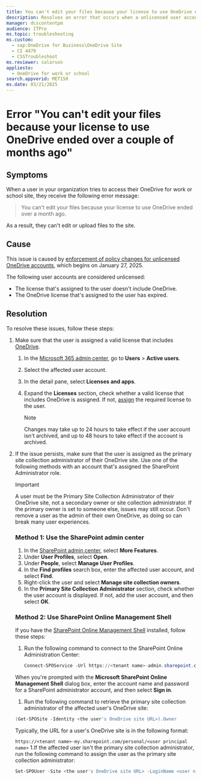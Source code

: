```yaml
---
title: You can't edit your files because your license to use OneDrive ended over a couple of months ago
description: Resolves an error that occurs when a unlicensed user account tries to access their OneDrive for work or school site.
manager: dcscontentpm
audience: ITPro
ms.topic: troubleshooting
ms.custom: 
  - sap:OneDrive for Business\OneDrive Site
  - CI 4479
  - CSSTroubleshoot
ms.reviewer: salarson
appliesto: 
  - OneDrive for work or school
search.appverid: MET150
ms.date: 03/21/2025
---
```

# Error "You can't edit your files because your license to use OneDrive ended over a couple of months ago"

## Symptoms

When a user in your organization tries to access their OneDrive for work or school site, they receive the following error message:

> You can't edit your files because your license to use OneDrive ended over a month ago.

As a result, they can't edit or upload files to the site.

## Cause

This issue is caused by [enforcement of policy changes for unlicensed OneDrive accounts](/SharePoint/unlicensed-onedrive-accounts), which begins on January 27, 2025.

The following user accounts are considered unlicensed:

- The license that's assigned to the user doesn't include OneDrive.
- The OneDrive license that's assigned to the user has expired.

## Resolution

To resolve these issues, follow these steps:

1. Make sure that the user is assigned a valid license that includes [OneDrive](/office365/servicedescriptions/onedrive-for-business-service-description#available-plans).

   1. In the [Microsoft 365 admin center](https://go.microsoft.com/fwlink/p/?linkid=2024339), go to **Users** > **Active users**.
   1. Select the affected user account.
   1. In the detail pane, select **Licenses and apps**.
   1. Expand the **Licenses** section, check whether a valid license that includes OneDrive is assigned. If not, [assign](/microsoft-365/admin/manage/assign-licenses-to-users?view=o365-worldwide#use-the-active-users-page-to-assign-or-unassign-licenses&preserve-view=true) the required license to the user.

      > [!NOTE]
      > Changes may take up to 24 hours to take effect if the user account isn't archived, and up to 48 hours to take effect if the account is archived.
2. If the issue persists, make sure that the user is assigned as the primary site collection administrator of their OneDrive site. Use one of the following methods with an account that's assigned the SharePoint Administrator role.

   > [!IMPORTANT]
   > A user must be the Primary Site Collection Administrator of their OneDrive site, not a secondary owner or site collection administrator. If the primary owner is set to someone else, issues may still occur. Don't remove a user as the admin of their own OneDrive, as doing so can break many user experiences. 

   ### Method 1: Use the SharePoint admin center

   1. In the [SharePoint admin center](https://go.microsoft.com/fwlink/?linkid=2185219), select **More Features**.
   1. Under **User Profiles**, select **Open**.
   1. Under **People**, select **Manage User Profiles**.
   1. In the **Find profiles** search box, enter the affected user account, and select **Find**.
   1. Right-click the user and select **Manage site collection owners**.
   1. In the **Primary Site Collection Administrator** section, check whether the user account is displayed. If not, add the user account, and then select **OK**.

   ### Method 2: Use SharePoint Online Management Shell

   If you have the [SharePoint Online Management Shell](/powershell/sharepoint/sharepoint-online/connect-sharepoint-online) installed, follow these steps:

   1. Run the following command to connect to the SharePoint Online Administration Center:

      ```powershell
      Connect-SPOService -Url https://<tenant name>-admin.sharepoint.com
      ```

     When you're prompted with the **Microsoft SharePoint Online Management Shell** dialog box, enter the account name and password for a SharePoint administrator account, and then select **Sign in**.
   1. Run the following command to retrieve the primary site collection administrator of the affected user's OneDrive site:

     ```powershell
     (Get-SPOSite -Identity <the user's OneDrive site URL>).Owner
     ```

     Typically, the URL for a user's OneDrive site is in the following format:

     `https://<tenant name>-my.sharepoint.com/personal/<user principal name>`
   1.If the affected user isn't the primary site collection administrator, run the following command to assign the user as the primary site collection administrator:

     ```powershell
     Set-SPOUser -Site <the user's OneDrive site URL> -LoginName <user name> -IsSiteCollectionAdmin $true
     ```
